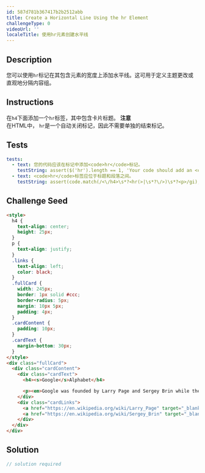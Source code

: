 ```yaml
---
id: 587d781b367417b2b2512abb
title: Create a Horizontal Line Using the hr Element
challengeType: 0
videoUrl: ''
localeTitle: 使用hr元素创建水平线
---
```


## Description
<section id="description">您可以使用<code>hr</code>标记在其包含元素的宽度上添加水平线。这可用于定义主题更改或直观地分隔内容组。 </section>

## Instructions
<section id="instructions">在<code>h4</code>下面添加一个<code>hr</code>标签，其中包含卡片标题。 <strong>注意</strong> <br>在HTML中， <code>hr</code>是一个自动关闭标记，因此不需要单独的结束标记。 </section>

## Tests
<section id='tests'>

```yml
tests:
  - text: 您的代码应该在标记中添加<code>hr</code>标记。
    testString: assert($('hr').length == 1, 'Your code should add an <code>hr</code> tag to the markup.');
  - text: <code>hr</code>标签应位于标题和段落之间。
    testString: assert(code.match(/<\/h4>\s*?<hr(>|\s*?\/>)\s*?<p>/gi), 'The <code>hr</code> tag should come between the title and the paragraph.');

```

</section>

## Challenge Seed
<section id='challengeSeed'>

<div id='html-seed'>

```html
<style>
  h4 {
    text-align: center;
    height: 25px;
  }
  p {
    text-align: justify;
  }
  .links {
    text-align: left;
    color: black;
  }
  .fullCard {
    width: 245px;
    border: 1px solid #ccc;
    border-radius: 5px;
    margin: 10px 5px;
    padding: 4px;
  }
  .cardContent {
    padding: 10px;
  }
  .cardText {
    margin-bottom: 30px;
  }
</style>
<div class="fullCard">
  <div class="cardContent">
    <div class="cardText">
      <h4><s>Google</s>Alphabet</h4>

      <p><em>Google was founded by Larry Page and Sergey Brin while they were <u>Ph.D. students</u> at <strong>Stanford University</strong>.</em></p>
    </div>
    <div class="cardLinks">
      <a href="https://en.wikipedia.org/wiki/Larry_Page" target="_blank" class="links">Larry Page</a><br><br>
      <a href="https://en.wikipedia.org/wiki/Sergey_Brin" target="_blank" class="links">Sergey Brin</a>
    </div>
  </div>
</div>

```

</div>



</section>

## Solution
<section id='solution'>

```js
// solution required
```
</section>
